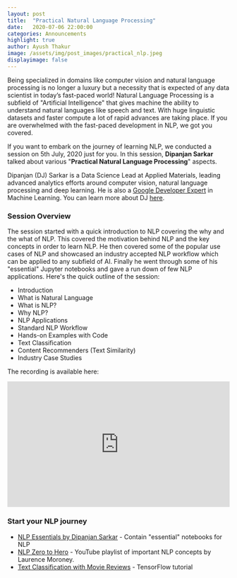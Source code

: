 ```yaml
---
layout: post
title:  "Practical Natural Language Processing"
date:   2020-07-06 22:00:00
categories: Announcements
highlight: true
author: Ayush Thakur
image: /assets/img/post_images/practical_nlp.jpeg
displayimage: false
---
```




Being specialized in domains like computer vision and natural language  processing is no longer a luxury but a necessity that is expected of any data scientist in today’s fast-paced world! Natural Language Processing is a subfield of "Artificial Intelligence"  that gives machine the ability to understand natural languages like speech and text. With huge linguistic datasets and faster compute a lot of rapid advances are taking place. If you are overwhelmed with the fast-paced development in NLP, we got you covered. 

If you want to embark on the journey of learning NLP, we conducted a session on 5th July, 2020 just for you. In this session, **Dipanjan Sarkar** talked about various "**Practical Natural Language Processing**" aspects. 

Dipanjan (DJ) Sarkar is a Data Science Lead at Applied Materials,  leading advanced analytics efforts around computer vision, natural  language processing and deep learning. He is also a [Google Developer Expert](https://developers.google.com/community/experts) in Machine Learning. You can learn more about DJ [here](https://www.linkedin.com/in/dipanzan).

### Session Overview

The session started with a quick introduction to NLP covering the why and the what of NLP. This covered the motivation behind NLP and the key concepts in order to learn NLP. He then covered some of the popular use cases of NLP and showcased an industry accepted NLP workflow which can be applied to any subfield of AI. Finally he went through some of his "essential" Jupyter notebooks and gave a run down of few NLP applications. Here's the quick outline of the session:

- Introduction
- What is Natural Language
- What is NLP?
- Why NLP?
- NLP Applications
- Standard NLP Workflow
- Hands-on Examples with Code
- Text Classification
- Content Recommenders (Text Similarity)
- Industry Case Studies

The recording is available here:

<style>.embed-container { position: relative; padding-bottom: 56.25%; height: 0; overflow: hidden; max-width: 100%; } .embed-container iframe, .embed-container object, .embed-container embed { position: absolute; top: 0; left: 0; width: 100%; height: 100%; }</style><div class='embed-container'><iframe src='https://www.youtube.com/embed/rDosBdOMoXU' frameborder='0' allowfullscreen></iframe></div>


### Start your NLP journey
- [NLP Essentials by Dipanjan Sarkar](https://github.com/dipanjanS/nlp_essentials) - Contain "essential" notebooks for NLP
- [NLP Zero to Hero](https://www.youtube.com/watch?v=fNxaJsNG3-s) - YouTube playlist of important NLP concepts by Laurence Moroney. 
- [Text Classification with Movie Reviews](https://www.tensorflow.org/hub/tutorials/tf2_text_classification) - TensorFlow tutorial
